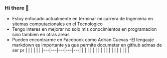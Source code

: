 ### Hi there 👋
- Estoy enfocado actualmente en terminar mi carrera de Ingenieria en sitemas computacionales en el Tecnologico
- Tengo interes en mejorar no solo mis conocimientos en programacion sino tambien en otras areas 
- Pueden encontrarme en Facebook como Adrian Cuevas
-El lengauje markdown es importante ya que permite documetar en github admas de ser pr
|   |   |   |   |   |
|---|---|---|---|---|
|   |   |   |   |   |
|   |   |   |   |   |
|   |   |   |   |   |


<!--
**AdrianCuevas-TEC/AdrianCuevas-TEC** is a ✨ _special_ ✨ repository because its `README.md` (this file) appears on your GitHub profile.

Here are some ideas to get you started:

- 🔭 Estoy trabajando en Terminar mi carrera de Ingenieria en sistemas
- 🤔 Me intereza mejorar mis conocimientos sobre  programacion
- 📫 Como contactarme: Facebook Adrian Cuevas



